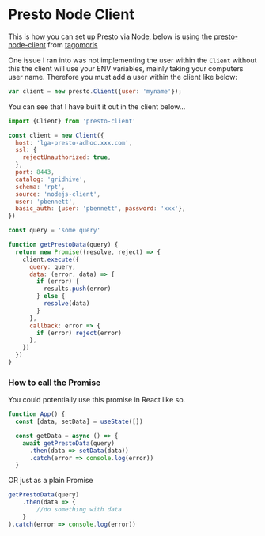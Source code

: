 # Presto Node Client

This is how you can set up Presto via Node, below is using the [presto-node-client](https://github.com/tagomoris/presto-client-node) from [tagomoris](https://github.com/tagomoris)

One issue I ran into was not implementing the user within the `Client` without this the client will use your ENV variables, mainly taking your computers user name. Therefore you must add a user within the client like below:

```javascript
var client = new presto.Client({user: 'myname'});
```

You can see that I have built it out in the client below...

```javascript
import {Client} from 'presto-client'

const client = new Client({
  host: 'lga-presto-adhoc.xxx.com',
  ssl: {
    rejectUnauthorized: true,
  },
  port: 8443,
  catalog: 'gridhive',
  schema: 'rpt',
  source: 'nodejs-client',
  user: 'pbennett',
  basic_auth: {user: 'pbennett', password: 'xxx'},
})

const query = 'some query'

function getPrestoData(query) {
  return new Promise((resolve, reject) => {
    client.execute({
      query: query,
      data: (error, data) => {
        if (error) {
          results.push(error)
        } else {
          resolve(data)
        }
      },
      callback: error => {
        if (error) reject(error)
      },
    })
  })
}
```

### How to call the Promise

You could potentially use this promise in React like so.

```javascript
function App() {
  const [data, setData] = useState([])

  const getData = async () => {
    await getPrestoData(query)
      .then(data => setData(data))
      .catch(error => console.log(error))
  }
```

OR just as a plain Promise

```javascript
getPrestoData(query)
    .then(data => {
        //do something with data
    }
).catch(error => console.log(error))
```